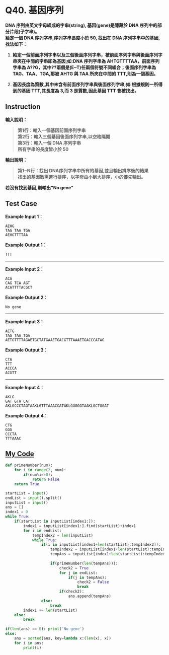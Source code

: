 # Q40. 基因序列

**DNA 序列由英文字母組成的字串(string), 基因(gene)是隱藏於 DNA 序列中的部分片段(子字串)。**  
**給定一個 DNA 序列字串,序列字串長度小於 50, 找出在 DNA 序列字串中的基因,找法如下：**  
1. **給定一個前面序列字串以及三個後面序列字串，被前面序列字串與後面序列字串夾在中間的字串即為基因;如:DNA 序列字串為 AHTGTTTTAA，前面序列字串為 A??G，其中??兩個是(E~T)任兩個符號不同組合；後面序列字串為 TAG、TAA、TGA,那被 AHTG 與 TAA 所夾在中間的 TTT,則為一個基因。**

2. **基因長度為質數,其中未含有前面序列字串與後面序列字串;如:根據規則一所得到的基因 TTT,其長度為 3,而 3 是質數,因此基因 TTT 會被找出。**

## Instruction

**輸入說明：**  
> **第1行：輸入一個基因前面序列字串**  
> **第2行：輸入三個基因後面序列字串,以空格隔開**  
> **第3行：輸入一個 DNA 序列字串**  
> **所有字串的長度皆小於 50**  

**輸出說明：**  
> **第1~N行：找出 DNA序列字串中所有的基因,並且輸出排序後的結果**  
> **找出的基因數需進行排序，以字母由小到大排序，小的優先輸出。**  

**若沒有找到基因,則輸出"No gene"**  

## Test Case

**Example Input 1：**  

    AEHG
    TAG TAA TGA
    AEHGTTTTAA
**Example Output 1：**

    TTT
- - -
**Example Input 2：**  

    ACA
    CAG TCA AGT
    ACATTTTACGCT
**Example Output 2：**

    No gene
- - -
**Example Input 3：**  

    AETG
    TAG TAA TGA
    AETGTTTTAGAETGCTATGAAETGACGTTTAAAETGACCCATAG
**Example Output 3：**

    CTA
    TTT
    ACCCA
    ACGTT
- - -
**Example Input 4：**  

    AKLG
    GAT GTA CAT
    AKLGCCCTAGTAAKLGTTTAAACCATAKLGGGGGTAAKLGCTGGAT
**Example Output 4：**

    CTG
    GGG
    CCCTA
    TTTAAAC

## [My Code](../HomeWork/q040.py)

```python
def primeNumber(num):
    for i in range(2, num):
        if(num%i==0):
            return False
    return True

startList = input()
endList = input().split()
inputList = input()
ans = []
index1 = 0
while True:
    if(startList in inputList[index1:]):
        index1 = inputList[index1:].find(startList)+index1
        for i in endList:
            tempIndex2 = len(inputList)
            while True:
                if(i in inputList[index1+len(startList):tempIndex2]):
                    tempIndex2 = inputList[index1+len(startList):tempIndex2].rfind(i)+index1+len(startList)
                    tempAns = inputList[index1+len(startList):tempIndex2]
                    
                    if(primeNumber(len(tempAns))):
                        check2 = True
                        for j in endList:
                            if(j in tempAns):
                                check2 = False
                                break
                        if(check2):
                            ans.append(tempAns)
                else:    
                    break
        index1 += len(startList)
    else: 
        break
    
if(len(ans) == 0): print('No gene')
else:
    ans = sorted(ans, key=lambda x:(len(x), x))
    for i in ans:
        print(i)
```